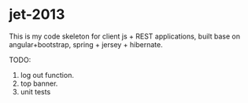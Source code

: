 jet-2013
========

This is my code skeleton for client js + REST applications, built base on angular+bootstrap, spring + jersey + hibernate.

TODO:
1. log out function.
3. top banner.
3. unit tests